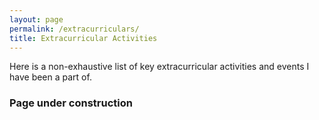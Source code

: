 ```yaml
---
layout: page
permalink: /extracurriculars/
title: Extracurricular Activities
---
```


Here is a non-exhaustive list of key extracurricular activities and 
events I have been a part of.

### Page under construction

